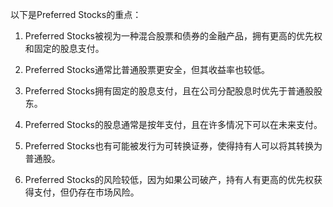 

以下是Preferred Stocks的重点：

1. Preferred Stocks被视为一种混合股票和债券的金融产品，拥有更高的优先权和固定的股息支付。

2. Preferred Stocks通常比普通股票更安全，但其收益率也较低。

3. Preferred Stocks拥有固定的股息支付，且在公司分配股息时优先于普通股股东。

4. Preferred Stocks的股息通常是按年支付，且在许多情况下可以在未来支付。

5. Preferred Stocks也有可能被发行为可转换证券，使得持有人可以将其转换为普通股。

6. Preferred Stocks的风险较低，因为如果公司破产，持有人有更高的优先权获得支付，但仍存在市场风险。